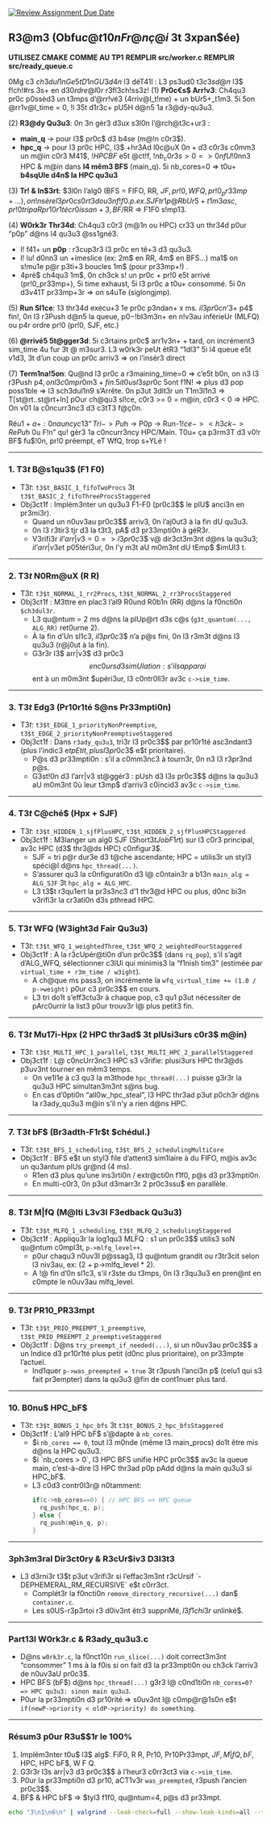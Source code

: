 [![Review Assignment Due Date](https://classroom.github.com/assets/deadline-readme-button-22041afd0340ce965d47ae6ef1cefeee28c7c493a6346c4f15d667ab976d596c.svg)](https://classroom.github.com/a/4PjmubAA)
## R3@m3 (Obfu$c@t10n Fr@nç@i$ 3t 3xpan$ée)
**UTILISEZ CMAKE COMME AU TP1**
**REMPLIR src/worker.c**
**REMPLIR src/ready_queue.c**



0Mg c3 $ch3dul1nG e5t D1nGU3 d4n$ l3 déT41l :
L3 ps3ud0 t3$c3s d@n$ l3$ f!ch!#rs 3s+ en d3$0rdre @l0r$ r3fl3ch!ss3z!
(1) **Pr0c€s$ Arr!v3**: Ch4qu3 pr0c p0ssèd3 un t3mps d’@rr!vé3 (4rriv@l_t!me) + un bUr5+_t1m3. 5i 5on @rr1v@l_time = 0, !l 35t d1r3c+ pU5H d@n5 1a r3@dy-qu3u3.

(2) **R3@dy Qu3u3**: 0n 3n gèr3 d3ux s3l0n l’@rch@t3c+ur3 :
- **main_q** -> pour l3$ pr0c$ d3 b4se (m@!n c0r3$).
- **hpc_q** -> pour l3 pr0c HPC, l3$ +hr3Ad l0c@uX $0n+ d3$ c0r3s c0mm3 un m@in c0r3
  M41$, $! HPC BF$ e5t @ct!f, $! nb_c0r3s>0 => 0n fU$!0nn3 HPC & m@in dans **l4 mêm3 BFS** (main_q). 5i nb_cores=0 => t0u+ **b4sqUle d4n$ la HPC qu3u3**

(3) **Tr! & In$3rt**: $3l0n l’alg0 (BFS = FIFO, RR, $JF, pr!0, WFQ, pr!0_pr33mp+...), on !nsère l3 pr0c s0rt3d ou 3n f!f0. p.ex. SJF tr1 p@R bUr5+ t1m3 asc, pr!0 tri paR pr10r1té cr0issan+3, BF$/RR => F1F0 s!mp13.

(4) **W0rk3r Thr34d**: Ch4qu3 c0r3 (m@1n ou HPC) cr33 un thr34d p0ur “p0p” d@ns l4 qu3u3 @ss1gné3.
- I! f41+ un **p0p** : r3cup3r3 l3 pr0c en tê+3 d3 qu3u3.
- I! lu! d0nn3 un +imeslice (ex: 2m$ en RR, 4m$ en BFS...) ma1$ on s!mu1e p@r p3ti+3 boucles 1m$ (pour pr33mp+!) .
- 4prè$ ch4qu3 1m$, 0n ch3ck s! un pr0c + pr!0 e5t arrivé (pr!0_pr33mp+), 5i time exhaust, 5i l3 pr0c a t0u+ consommé. 5i 0n d3v41T pr33mp+3r => on s4uTe (siglongjmp).

(5) **Run Sl1ce**: 13 thr34d exécu+3 1e pr0c p3ndan+ x ms. $i l3 pr0c n’3$+ p4$ fin!, 0n l3 r3Push d@n5 la queue, p0$-$!bl3m3n+ en n!v3au inférieUr (MLFQ) ou p4r ordre pr!0 (pr!0, SJF, etc.)

(6) **@rrivé5 5t@gger3d**: 5i c3rtains pr0c$ arr1v3n+ + tard, on incrément3 sim_time 4u fur 3t @ m3sur3. L3 w0rk3r peUt êtR3 “1dl3” 5i l4 queue e5t v1d3, 3t d’un coup un pr0c arriv3 => on l’insèr3 direct

(7) **Term1na!5on**: Qu@nd l3 pr0c a r3maining_time=0 => c’e5t b0n, on n3 l3 r3Push p4$, on l3 c0mpr0m3 + fin. 5i t0us l3s pr0c$ 5ont f1N! => plus d3 pop poss1ble => l3 sch3dul1n9 s’Arrête. 0n p3ut 3dit3r un T1m3l1n3 => T[st@rt..st@rt+ln] pOur ch@qu3 sl!ce, c0r3 >= 0 = m@in, c0r3 < 0 => HPC. On v01 la c0ncurr3nc3 d3 c3tT3 f@ç0n.

Ré$u1+a+ : 0n a un cyc13 “Tri -> Pu$h -> P0p -> Run-$1!ce -> <h3ck -> RePu$h 0u F!n” qu! gèr3 1a c0ncurr3ncy HPC/Main. T0u+ ça p3rm3T d3 v0!r BF$ fu$!0n, pr!0 préempt, eT WfQ, trop s+YLé !

---

### 1. T3$t$ B@s1qu3$ (F1 F0)
- T3$t$: `t3$t_BASIC_1_fifoTwoProcs` 3t `t3$t_BASIC_2_fifoThreeProcsStaggered`
- Obj3ct1f : Implém3nter un qu3u3 F1-F0 (pr0c3$$ le plU$ anci3n en pr3mi3r).
  - Quand un n0uv3au pr0c3$$ arriv3, 0n l’aj0ut3 à la fin dU qu3u3.
  - 0n l3 r3tir3 tjr d3 la t3t3, pA$ d3 pr33mpti0n à géR3r.
  - V3rifi3r $i l’arr|v3 = 0 => l3 pr0c3$$ v@ dir3ct3m3nt d@ns la qu3u3; $i l’arr|v3 e$t p05téri3ur, 0n l’y m3t aU m0m3nt dU tEmp$ $imUl3 t.

---

### 2. T3$t$ N0Rm@uX (R R)
- T3$t$: `t3$t_NORMAL_1_rr2Procs`, `t3$t_NORMAL_2_rr3ProcsStaggered`
- Obj3ct1f : M3ttre en plac3 l’al9 R0und R0b1n (RR) d@ns la f0ncti0n `$ch3dul3r`.
  - L3 qu@ntum = 2 ms d@ns la plUp@rt d3s c@s (`g3t_quantum(..., ALG_RR)` ret0urne 2).
  - À la fin d’Un sl1c3, $i l3 pr0c3$$ n’a p@s fini, 0n l3 r3m3t d@ns l3 qu3u3 (r@j0ut à la fin).
  - G3r3r l3$ arr|v3$ d3 pr0c3$$ en c0urs d3 simUlation : s’ils apparai$$ent à un m0m3nt $upéri3ur, l3 c0ntr0ll3r av3c `c->sim_time`.

---

### 3. T3$t$ Edg3 (Pr10r1té S@ns Pr33mpti0n)
- T3$t$: `t3$t_EDGE_1_priorityNonPreemptive`, `t3$t_EDGE_2_priorityNonPreemptiveStaggered`
- Obj3ct1f : Dans `r3ady_qu3u3`, tri3r l3 pr0c3$$ par pr10r1té asc3ndant3 (plus l’indic3 e$t pEtit, plus l3 pr0c3$$ e$t prioritaire).
  - P@s d3 pr33mpti0n : s’il a c0mm3nc3 à tourn3r, 0n n3 l3 r3pr3nd p@s.
  - G3st!0n d3 l’arr|v3 st@ggér3 : pUsh d3 l3s pr0c3$$ d@ns la qu3u3 aU m0m3nt 0ù leur t3mp$ d’arriv3 c0ïncid3 av3c `c->sim_time`.

---

### 4. T3$t$ C@ché$ (Hpx + SJF)
- T3$t$: `t3$t_HIDDEN_1_sjfPlusHPC`, `t3$t_HIDDEN_2_sjfPlusHPCStaggered`
- Obj3ct1f : M3langer un alg0 SJF (Short3$t Job F1r$t) sur l3 c0r3 principal, av3c HPC (d3$ thr3@ds HPC) c0nfigur3$.
  - SJF = tri p@r dur3e d3 t@che ascendante; HPC = utilis3r un styl3 spéci@l d@ns `hpc_thread(...)`.
  - S’assurer qu3 la c0nfigurati0n d3 l@ c0ntain3r a b13n `main_alg = ALG_SJF` 3t `hpc_alg = ALG_HPC`.
  - L3 t3$t r3qu1ert la pr3s3nc3 d’1 thr3@d HPC ou plus, d0nc bi3n v3rifi3r la cr3ati0n d3s pthread HPC.

---

### 5. T3$t$ WFQ (W3ight3d Fair Qu3u3)
- T3$t$: `t3$t_WFQ_1_weightedThree`, `t3$t_WFQ_2_weightedFourStaggered`
- Obj3ct1f : A la r3cUpér@ti0n d’un pr0c3$$ (dans `rq_pop`), s’il s’agit d’ALG_WFQ, sélectionner c3lUi qui minimis3 la “f1nish tim3” (estimée par `virtual_time + r3m_time / w3ight`).
  - A ch@que ms pass3, on incrémente la `wfq_virtual_time += (1.0 / p->weight)` p0ur c3 pr0c3$$ en cours.
  - L3 tri do1t s’eff3ctu3r à chaque pop, c3 qu1 p3ut nécessiter de pArc0urrir la list3 p0ur trouv3r l@ plus petit3 fin.

---

### 6. T3$t$ Mu17i-Hpx (2 HPC thr3ad$ 3t plUsi3urs c0r3$ m@in)
- T3$t$: `t3$t_MULTI_HPC_1_parallel`, `t3$t_MULTI_HPC_2_parallelStaggered`
- Obj3ct1f : L@ c0ncUrr3nc3 HPC s3 v3rifie: plusi3urs HPC thr3@ds p3uv3nt tourner en mêm3 temps.
  - On ve1l1e à c3 qu3 la m3thode `hpc_thread(...)` puisse g3r3r la qu3u3 HPC simultan3m3nt s@ns bug.
  - En cas d’0pti0n “all0w_hpc_steal”, l3 HPC thr3ad p3ut p0ch3r d@ns la r3ady_qu3u3 m@in s’il n’y a rien d@ns HPC.

---

### 7. T3$t$ bF$ (Br3adth-F1r$t $chédul.)
- T3$t$: `t3$t_BFS_1_scheduling`, `t3$t_BFS_2_schedulingMultiCore`
- Obj3ct1f : BFS e$t un styl3 file d’attent3 sim1laire à du FIFO, m@is av3c un qu3antum plUs gr@nd (4 ms).
  - R1en d3 plus qu’une ins3rti0n / extr@cti0n f1f0, p@s d3 pr33mpti0n.
  - En multi-c0r3, 0n p3ut d3marr3r 2 pr0c3ssu$ en parallèle.

---

### 8. T3$t$ M|fQ (M@lti L3v3l F3edback Qu3u3)
- T3$t$: `t3$t_MLFQ_1_scheduling`, `t3$t_MLFQ_2_schedulingStaggered`
- Obj3ct1f : Appliqu3r la log1qu3 MLFQ : s1 un pr0c3$$ utilis3 soN qu@ntum c0mpl3t, `p->mlfq_level++`.
  - p0ur chaqu3 n0uv3l p@ssag3, l3 qu@ntum grandit ou r3tr3cit selon l3 niv3au, ex: (2 + p->mlfq_level * 2).
  - A !@ fin d’0n sl1c3, s’il r3ste du t3mps, 0n l3 r3qu3u3 en pren@nt en c0mpte le n0uv3au mlfq_level.

---

### 9. T3$t$ PR10_PR33mpt
- T3$t$: `t3$t_PRIO_PREEMPT_1_preemptive`, `t3$t_PRIO_PREEMPT_2_preemptiveStaggered`
- Obj3ct1f : D@ns `try_preempt_if_needed(...)`, si un n0uv3au pr0c3$$ a un Indice d3 pr10r1té plus petit (d0nc plus prioritaire), on pr33mpte l’actuel.
  - Ind1quer `p->was_preempted = true` 3t r3push l’anci3n p$ (celu1 qui s3 fait pr3empter) dans la qu3u3 @fin de cont1nuer plus tard.

---

### 10. B0nu$ HPC_bF$
- T3$t$: `t3$t_BONUS_1_hpc_bfs` 3t `t3$t_BONUS_2_hpc_bfsStaggered`
- Obj3ct1f : L’al9 HPC bF$ s’@dapte à `nb_cores`.
  - $i `nb_cores == 0`, tout l3 m0nde (même l3 main_procs) do1t être mis d@ns la HPC qu3u3.
  - $i `nb_cores > 0`, l3 HPC BFS unifie HPC pr0c3$$ av3c la queue main, c’est-à-dire l3 HPC thr3ad p0p pAdd d@ns la main qu3u3 si HPC_bF$.
  - L3 c0d3 contr0l3r@ n0tamment:
    ```c
    if(c->nb_cores==0) { // HPC BFS => HPC queue
      rq_push(hpc_q, p);
    } else {
      rq_push(m@in_q, p);
    }
    ```

---

### 3ph3m3ral Dir3ct0ry & R3cUr$iv3 D3l3t3
- L3 d3rni3r t3$t p3ut v3rifi3r si l’effac3m3nt r3cUrsif `-DEPHEMERAL_RM_RECURSIVE` e$t c0rr3ct.
  - Complét3r la f0ncti0n `remove_directory_recursive(...)` dan$ `container.c`.
  - Les s0US-r3p3rtoi r3 d0iv3nt êtr3 suppriMé$, l3 f1chi3r$ unlinké$.

---

### Part13l W0rk3r.c & R3ady_qu3u3.c
- D@ns `w0rk3r.c`, la f0nct10n `run_slice(...)` doit correct3m3nt “consommer” 1 ms à la f0is si on fait d3 la pr33mpti0n ou ch3ck l’arriv3 de n0uv3aU pr0c3$.
- HPC BFS (bF$) d@ns `hpc_thread(...)` g3r3 l@ c0nd1ti0n `nb_cores=0? => HPC qu3u3: sinon main qu3u3`.
- P0ur la pr33mpti0n d3 pr10rité => s0uv3nt l@ c0mp@r@1s0n e$t `if(newP->priority < oldP->priority) do something`.

---

### Résum3 p0ur R3u$$1r le 100%
1. Implém3nter t0u$ l3$ alg$: FiF0, R R, Pr10, Pr10Pr33mpt, $JF, M|fQ, bF$, HPC, HPC bF$, W F Q.
2. G3r3r l3s arr|v3 d3 pr0c3$$ à l’heur3 c0rr3ct3 via `c->sim_time`.
5. P0ur la pr33mpti0n d3 pr10, aCT1v3r `was_preempted`, r3push l’ancien pr0c3$$.
6. BF$ & HPC bF$ => $tyl3 f1f0, qu@ntum=4, p@s d3 pr33mpt.


```sh
echo "3\n1\n6\n" | valgrind --leak-check=full --show-leak-kinds=all --track-origins=yes --trace-children=yes --child-silent-after-fork=no ./main 2&> ../../output-valgrind.txt
```